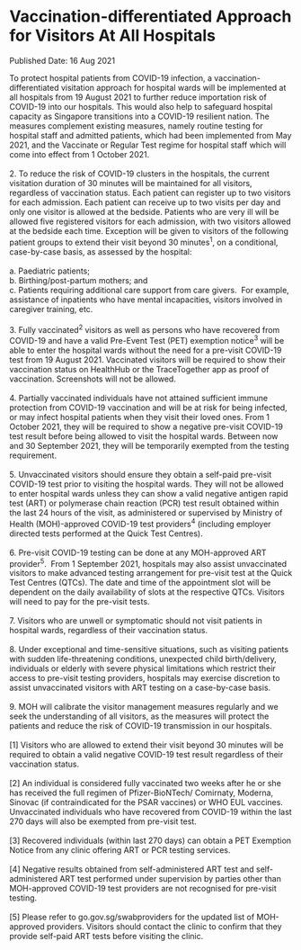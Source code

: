<html>
    <meta http-equiv="Content-Type" content="text/html; charset=utf-8"/>
    <meta charset="utf-8"/>
    <title>Vaccination-differentiated Approach for Visitors At All Hospitals</title>
    <body><h1>Vaccination-differentiated Approach for Visitors At All Hospitals</h1>
    <p>Published Date: 16 Aug 2021</p> To protect hospital patients from COVID-19 infection, a vaccination-differentiated visitation approach for hospital wards will be implemented at all hospitals from 19 August 2021 to further reduce importation risk of COVID-19 into our hospitals. This would also help to safeguard hospital capacity as Singapore transitions into a COVID-19 resilient nation. The measures complement existing measures, namely routine testing for hospital staff and admitted patients, which had been implemented from May 2021, and the Vaccinate or Regular Test regime for hospital staff which will come into effect from 1 October 2021.<br><br>2. To reduce the risk of COVID-19 clusters in the hospitals, the current visitation duration of 30 minutes will be maintained for all visitors, regardless of vaccination status. Each patient can register up to two visitors for each admission. Each patient can receive up to two visits per day and only one visitor is allowed at the bedside. Patients who are very ill will be allowed five registered visitors for each admission, with two visitors allowed at the bedside each time.&nbsp;Exception will be given to visitors of the following patient groups to extend their visit beyond 30 minutes<sup>1</sup>, on a conditional, case-by-case basis, as assessed by the hospital:<br><br>a. Paediatric patients;<br>b. Birthing/post-partum mothers; and<br>c. Patients requiring additional care support from care givers.&nbsp; For example, assistance of inpatients who have mental incapacities, visitors involved in caregiver training, etc.<br><br>3. Fully vaccinated<sup>2</sup> visitors as well as persons who have recovered from COVID-19 and have a valid Pre-Event Test (PET) exemption notice<sup>3</sup> will be able to enter the hospital wards without the need for a pre-visit COVID-19 test from 19 August 2021. Vaccinated visitors will be required to show their vaccination status on HealthHub or the TraceTogether app as proof of vaccination. Screenshots will not be allowed.<br><br>4. Partially vaccinated individuals have not attained sufficient immune protection from COVID-19 vaccination and will be at risk for being infected, or may infect hospital patients when they visit their loved ones. From 1 October 2021, they will be required to show a negative pre-visit COVID-19 test result before being allowed to visit the hospital wards. Between now and 30 September 2021, they will be temporarily exempted from the testing requirement.&nbsp;<br><br>5. Unvaccinated visitors should ensure they obtain a self-paid pre-visit COVID-19 test prior to visiting the hospital wards. They will not be allowed to enter hospital wards unless they can show a valid negative antigen rapid test (ART) or polymerase chain reaction (PCR) test result obtained within the last 24 hours of the visit, as administered or supervised by Ministry of Health (MOH)-approved COVID-19 test providers<sup>4</sup> (including employer directed tests performed at the Quick Test Centres).<br><br>6. Pre-visit COVID-19 testing can be done at any MOH-approved ART provider<sup>5</sup>.&nbsp; From 1 September 2021, hospitals may also assist unvaccinated visitors to make advanced testing arrangement for pre-visit test at the Quick Test Centres (QTCs). The date and time of the appointment slot will be dependent on the daily availability of slots at the respective QTCs. Visitors will need to pay for the pre-visit tests.<br><br>7. Visitors who are unwell or symptomatic should not visit patients in hospital wards, regardless of their vaccination status.<br><br>8. Under exceptional and time-sensitive situations, such as visiting patients with sudden life-threatening conditions, unexpected child birth/delivery, individuals or elderly with severe physical limitations which restrict their access to pre-visit testing providers, hospitals may exercise discretion to assist unvaccinated visitors with ART testing on a case-by-case basis.<br><br>9. MOH will calibrate the visitor management measures regularly and we seek the understanding of all visitors, as the measures will protect the patients and reduce the risk of COVID-19 transmission in our hospitals.<br><div><br>[1] Visitors who are allowed to extend their visit beyond 30 minutes will be required to obtain a valid negative COVID-19 test result regardless of their vaccination status.<br><br>[2] An individual is considered fully vaccinated two weeks after he or she has received the full regimen of Pfizer-BioNTech/ Comirnaty, Moderna, Sinovac (if contraindicated for the PSAR vaccines) or WHO EUL vaccines. Unvaccinated individuals who have recovered from COVID-19 within the last 270 days will also be exempted from pre-visit test.<br><br>[3] Recovered individuals (within last 270 days) can obtain a PET Exemption Notice from any clinic offering ART or PCR testing services.<br><div><br></div>[4] Negative results obtained from self-administered ART test and self-administered ART test performed under supervision by parties other than MOH-approved COVID-19 test providers are not recognised for pre-visit testing.<br><br>[5] Please refer to go.gov.sg/swabproviders for the updated list of MOH-approved providers. Visitors should contact the clinic to confirm that they provide self-paid ART tests before visiting the clinic.<br></div></body>
</html>
